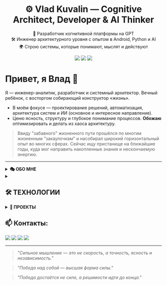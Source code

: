 <h1 align="center">⚙️ Vlad Kuvalin — Cognitive Architect, Developer & AI Thinker</h1>
<p align="center">
  🧠 Разработчик когнитивной платформы на GPT<br/>
  🛠 Инженер архитектурного уровня с опытом в Android, Python и AI<br/>
  🌍 Строю системы, которые понимают, мыслят и действуют
</p>

<p align="center">
  <img src="https://img.shields.io/badge/Android-Kotlin-blue?style=for-the-badge&logo=kotlin"/>
  <img src="https://img.shields.io/badge/AI-GPT4-green?style=for-the-badge&logo=OpenAI"/>
  <img src="https://img.shields.io/badge/Backend-Python-yellow?style=for-the-badge&logo=python"/>
</p>


# Привет, я Влад 👋

Я — инженер-аналитик, разработчик и системный архитектор. Вечный ребёнок, с восторгом собирающий конструктор «жизнь».
- В моём фокусе — проектирование решений, автоматизация, архитектура систем и ИИ (основное и интересное направление).  
- Ценю ясность, структуру и глубокое понимание процессов. **Обожаю** оптимизировать и делать из хаоса архитектуру.

> Ввиду "забавного" жизненного пути прошёлся по многим жизненным "закаулочкам" и насобирал широкий горизонтальный опыт во многих сферах.
> Сейчас ищу пристанище на ближайшие годы, куда мог направить накопленные знания и нескончаемую энергию.

---
<details><summary><strong>🎭 ОБО МНЕ</strong></summary>
  <br>
  
  - Разрабатывал сложные enterprise-решения в ВТБ: архитектура, автоматизация, data pipeline'ы
  - Обучался Android-разработке (Kotlin, Jetpack Compose, MVVM, Firebase и др.)
  - Создал **Analyst Machine** — адаптивную мета-когнитивную надстройку над GPT с многуровневой логикой.
  - Люблю нестандартные задачи, системное мышление и глубокую проработку

  > Откуда-то набрался креативности, что по ночам мучает: мозг требует инноваций и оптимизировать что-нибудь - обожаю!   
  > В жизни успел повлиять и поковыряться во всём, что попадало в поле зрения :)

---
</details><details><summary><strong><h2>🛠️ ТЕХНОЛОГИИ</h2></strong></summary>
  
  - **Backend & Data:**  
    `Python`, `SQL`, `PostgreSQL`, `Django`, `Airflow`, `REST API`

  - **Frontend & Web:**  
    `HTML5`, `CSS3`, `JavaScript`, `Django templates`

  - **Android:**  
    `Kotlin`, `Jetpack Compose`, `Android SDK`, `Android Jetpack`, `Clean Architecture`,  
    `MVVM`, `Room`, `Retrofit`, `LiveData`, `Flows`, `Firebase`, `Dagger 2`,  
    `Navigation`, `Animations`, `Services`, `Broadcast Receivers`, `Content Providers`

  - **AI & Cognitive Systems:**  
    `GPT-4`, `Prompt Engineering`, `Cognitive Architecture`, `meta-reasoning`, `logic-first design`, `Markdown`

  - **Automation & Tools:**  
    `Bash`, `PowerShell`, `AutoHotkey`, `Git`, `Swagger`, `Grafana`, `OpenShift`

  - **Web Automation & Scripting:**  
    `urllib`, `http.cookiejar`, `html.parser`, `json`, `re`, `ssl`, `subprocess`, `threading`, `os`, `sys`, `time`, `datetime`

  - **Infrastructure & Environments:**  
    `Unix`, `Linux (RedHat)`, `Windows`,  `Jira`, `Confluence`

---
</details><details><summary><strong>📌 ПРОЕКТЫ</strong></summary>

  ### 🤖 [Analyst Machine](https://github.com/Vkuvalin/Analyst-Machine)
  > Когнитивная модификация ChatGPT, построенная на принципах логики, мета-рефлексии и архитектуры мышления  

  - В основе — фреймворк мышления: маршруты взаимодействия, шаблоны рассуждений,
  контроль логики и смысловой целостности. Система адаптируется под разные типы
  задач (глубокий управляемый анализ, обучение, ресерч), поддерживает стилистические
  режимы, автоматическое форматирование и пошаговую декомпозицию.

  ### 🧠 [BrainStorm](https://github.com/Vkuvalin/BrainStorm) - Android-игра с архитектурой MVP+ и Jetpack Compose. Реплика легенды - BrainWars
  ### 🧩 [AutoHotkey](https://github.com/Vkuvalin/AutoHotkey) - Искренне рекомендую ознакомиться и обуздать - мощный язык для Windows

---
</details>

## 📫 Контакты:

<p align="left">
  <a href="mailto:vkuvalin@yandex.ru"><img src="https://img.shields.io/badge/Email-vkualvin@yandex.ru-blue?style=flat&logo=gmail"/></a>
  <a href="https://t.me/steppz"><img src="https://img.shields.io/badge/Telegram-@Steppz-blue?style=flat&logo=telegram"/></a>
  <a href="https://vk.com/steppzz"><img src="https://img.shields.io/badge/VK-Steppz-4a76a8?style=flat&logo=vk"/></a>
  <a href="https://hh.ru/resume/e3012586ff0c86b4e10039ed1f51784c476b34"><img src="https://img.shields.io/badge/Resume-PDF-critical?style=flat&logo=adobeacrobatreader"/></a>
</p>


---

> _"Сильное мышление — это не скорость, а точность, ясность и независимость."_

> _"Победа над собой — высшая форма силы."_

> _"Победа достаётся не силе, а решимости идти до конца."_
